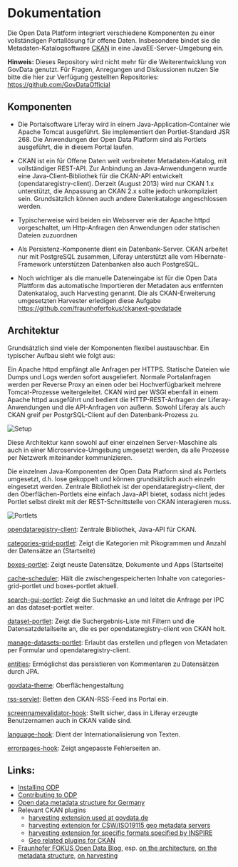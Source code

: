 Dokumentation
=============

Die Open Data Platform integriert verschiedene Komponenten zu einer vollständigen Portallösung für offene Daten. Insbesondere bindet sie die Metadaten-Katalogsoftware [CKAN](http://ckan.org) in eine JavaEE-Server-Umgebung ein.

**Hinweis:** Dieses Repository wird nicht mehr für die Weiterentwicklung von GovData genutzt. Für Fragen, Anregungen und Diskussionen nutzen Sie bitte die hier zur Verfügung gestellten Repositories: https://github.com/GovDataOfficial

Komponenten
-----------

- Die Portalsoftware Liferay wird in einem Java-Application-Container wie Apache Tomcat ausgeführt. Sie implementiert den Portlet-Standard JSR 268. Die Anwendungen der Open Data Platform sind als Portlets ausgeführt, die in diesem Portal laufen.

- CKAN ist ein für Offene Daten weit verbreiteter Metadaten-Katalog, mit vollständiger REST-API. Zur Anbindung an Java-Anwendungenn wurde eine Java-Client-Bibliothek für die CKAN-API entwickelt (opendataregistry-client). Derzeit (August 2013) wird nur CKAN 1.x unterstützt, die Anpassung an CKAN 2.x sollte jedoch unkompliziert sein. Grundsätzlich können auch andere Datenkataloge angeschlossen werden.

- Typischerweise wird beiden ein Webserver wie der Apache httpd vorgeschaltet, um Http-Anfragen den Anwendungen oder statischen Dateien zuzuordnen

- Als Persistenz-Komponente dient ein Datenbank-Server. CKAN arbeitet nur mit PostgreSQL zusammen, Liferay unterstützt alle vom Hibernate-Framework unterstützen Datenbanken also auch PostgreSQL.

- Noch wichtiger als die manuelle Dateneingabe ist für die Open Data Plattform das automatische Importieren der Metadaten aus entfernten Datenkatalog, auch Harvesting genannt. Die als CKAN-Erweiterung umgesetzten Harvester erledigen diese Aufgabe https://github.com/fraunhoferfokus/ckanext-govdatade

Architektur
-----------

Grundsätzlich sind viele der Komponenten flexibel austauschbar. Ein typischer Aufbau sieht wie folgt aus:

Ein Apache httpd empfängt alle Anfragen per HTTPS. Statische Dateien wie Dumps und Logs werden sofort ausgeliefert. Normale Portalanfragen werden per Reverse Proxy an einen oder bei Hochverfügbarkeit mehrere Tomcat-Prozesse weitergeleitet. CKAN wird per WSGI ebenfall in einem Apache httpd ausgeführt und bedient die HTTP-REST-Anfragen der Liferay-Anwendungen und die API-Anfragen von außenn. Sowohl Liferay als auch CKAN greif per PostgrSQL-Client auf den Datenbank-Prozess zu.

![Setup](../master/doc/simple-setup.svg)

Diese Architektur kann sowohl auf einer einzelnen Server-Maschine als auch in einer Microservice-Umgebung umgesetzt werden, da alle Prozesse per Netzwerk miteinander kommunizieren.

Die einzelnen Java-Komponenten der Open Data Platform sind als Portlets umgesetzt, d.h. lose gekoppelt und können grundsätzlich auch einzeln eingesetzt werden. Zentrale Bibliothek ist der opendataregistry-client, der den Oberflächen-Portlets eine einfach Java-API bietet, sodass nicht jedes Portlet selbst direkt mit der REST-Schnittstelle von CKAN interagieren muss.

![Portlets](../master/doc/portlet-architecture.svg)

[opendataregistry-client](../master/opendataregistry-client): Zentrale Bibliothek, Java-API für CKAN.

[categories-grid-portlet](../master/categories-grid-portlet): Zeigt die Kategorien mit Pikogrammen und Anzahl der Datensätze an (Startseite)

[boxes-portlet](../master/boxes-portlet): Zeigt neuste Datensätze, Dokumente und Apps (Startseite)

[cache-scheduler](../master/cache-scheduler): Hält die zwischengespeicherten Inhalte von categories-grid-portlet und boxes-portlet aktuell.

[search-gui-portlet](../master/search-gui-portlet): Zeigt die Suchmaske an und leitet die Anfrage per IPC an das dataset-portlet weiter.

[dataset-portlet](../../dataset-portlet): Zeigt die Suchergebnis-Liste mit Filtern und die Datensatzdetailseite an, die es per opendataregistry-client von CKAN holt.

[manage-datasets-portlet](../../manage-datasets-portlet): Erlaubt das erstellen und pflegen von Metadaten per Formular und opendataregistry-client.

[entities](../master/odp-entities): Ermöglichst das persistieren von Kommentaren zu Datensätzen durch JPA.

[govdata-theme](../master/govdata-theme): Oberflächengestaltung

[rss-servlet](../master/rss-servlet): Betten den CKAN-RSS-Feed ins Portal ein.

[screennamevalidator-hook](../master/screennamevalidator-hook): Stellt sicher, dass in Liferay erzeugte Benutzernamen auch in CKAN valide sind.

[language-hook](../master/language-hook): Dient der Internationalisierung von Texten.

[errorpages-hook](../master/errorpages-hook): Zeigt angepasste Fehlerseiten an.


Links:
------

- [Installing ODP](./INSTALL.md)
- [Contributing to ODP](./CONTRIBUTING.md)
- [Open data metadata structure for Germany](https://github.com/fraunhoferfokus/ogd-metadata)
- Relevant CKAN plugins
  - [harvesting extension used at govdata.de](https://github.com/fraunhoferfokus/ckanext-govdatade)
  - [harvesting extension for CSW/ISO19115 geo metadata servers](https://github.com/fraunhoferfokus/ckanext-spatial/tree/ogpd)
  - [harvesting extension for specific formats specified by INSPIRE](https://github.com/fraunhoferfokus/ckanext-inspire)
  - [Geo related plugins for CKAN](https://github.com/fraunhoferfokus/ckanext-spatial)
- [Fraunhofer FOKUS Open Data Blog](http://open-data.fokus.fraunhofer.de), esp. [on the architecture](http://open-data.fokus.fraunhofer.de/?p=1154&lang=en), 
[on the metadata structure](http://open-data.fokus.fraunhofer.de/?p=643&lang=en), [on harvesting](http://open-data.fokus.fraunhofer.de/?p=2418&lang=en)
